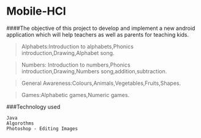 # Mobile-HCI

####The objective of this project to develop and implement a new android application which will help teachers as well as parents for teaching kids.

> Alphabets:Introduction to alphabets,Phonics introduction,Drawing,Alphabet song.

> Numbers: Introduction to numbers,Phonics introduction,Drawing,Numbers song,addition,subtraction.

> General Awareness:Colours,Animals,Vegetables,Fruits,Shapes.

> Games:Alphabetic games,Numeric games.

###Technology used
``` Android 
Java
Algorothms
Photoshop - Editing Images

```

